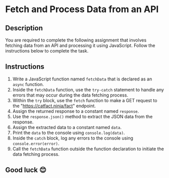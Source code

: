 # Fetch and Process Data from an API

## Description

You are required to complete the following assignment that involves fetching data from an API and processing it using JavaScript. Follow the instructions below to complete the task.

## Instructions

1. Write a JavaScript function named `fetchData` that is declared as an `async` function.
2. Inside the `fetchData` function, use the `try-catch` statement to handle any errors that may occur during the data fetching process.
3. Within the `try` block, use the `fetch` function to make a GET request to the "https://catfact.ninja/fact" endpoint.
4. Assign the returned response to a constant named `response`.
5. Use the `response.json()` method to extract the JSON data from the response.
6. Assign the extracted data to a constant named `data`.
7. Print the `data` to the console using `console.log(data)`.
8. Inside the `catch` block, log any errors to the console using `console.error(error)`.
9. Call the `fetchData` function outside the function declaration to initiate the data fetching process.

## Good luck 😊
